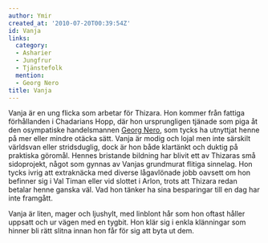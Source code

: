 ```yaml
---
author: Ymir
created_at: '2010-07-20T00:39:54Z'
id: Vanja
links:
  category:
  - Asharier
  - Jungfrur
  - Tjänstefolk
  mention:
  - Georg Nero
title: Vanja
---
```


Vanja är en ung flicka som arbetar för Thizara. Hon kommer från fattiga förhållanden i Chadarians
Hopp, där hon ursprungligen tjänade som piga åt den osympatiske handelsmannen [Georg Nero], som
tycks ha utnyttjat henne på mer eller mindre otäcka sätt. Vanja är modig och lojal men inte särskilt
världsvan eller stridsduglig, dock är hon både klartänkt och duktig på praktiska göromål. Hennes
bristande bildning har blivit ett av Thizaras små sidoprojekt, något som gynnas av Vanjas grundmurat
flitiga sinnelag. Hon tycks ivrig att extraknäcka med diverse lågavlönade jobb oavsett om hon
befinner sig i Val Timan eller vid slottet i Arlon, trots att Thizara redan betalar henne ganska
väl. Vad hon tänker ha sina besparingar till en dag har inte framgått.

Vanja är liten, mager och ljushylt, med linblont hår som hon oftast håller uppsatt och ur vägen med
en tygbit. Hon klär sig i enkla klänningar som hinner bli rätt slitna innan hon får för sig att byta
ut dem.

  [Georg Nero]: Georg_Nero